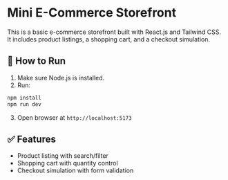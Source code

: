 # Mini E-Commerce Storefront

This is a basic e-commerce storefront built with React.js and Tailwind CSS. It includes product listings, a shopping cart, and a checkout simulation.

## 🚀 How to Run

1. Make sure Node.js is installed.
2. Run:

```bash
npm install
npm run dev
```

3. Open browser at `http://localhost:5173`

## ✅ Features

- Product listing with search/filter
- Shopping cart with quantity control
- Checkout simulation with form validation